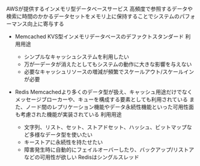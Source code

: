 AWSが提供するインメモリ型データベースサービス
高頻度で参照するデータや検索に時間のかかるデータセットをメモリ上に保持することでシステムのパフォーマンス向上に寄与する

- Memcached
KVS型インメモリデータベースのデファクトスタンダード
利用用途
    - シンプルなキャッシュシステムを利用したい
    - 万が一データが消えたとしてもシステムの動作に大きな影響を与えない
    - 必要なキャッシュリソースの増減が頻繁でスケールアウト/スケールインが必要

- Redis
Memcachedより多くのデータ型が扱え、キャッシュ用途だけでなくメッセージブローカーや、キューを構成する要素としても利用されている
また、ノード間のレプリケーション機能やデータ永続性機能といった可用性面も考慮された機能が実装されている
利用用途
  - 文字列、リスト、セット、ストアドセット、ハッシュ、ビットマップなど多様なデータ型を使いたい
  - キーストアに永続性を持たせたい
  - 障害発生時に自動的にフェイルオーバーしたり、バックアップ/リストアなどの可用性が欲しい
Redisはシングルスレッド